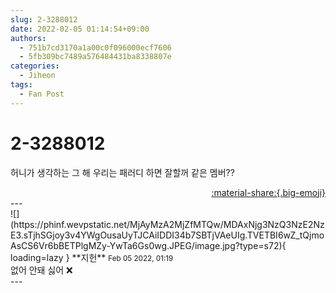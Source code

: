 ```yaml
---
slug: 2-3288012
date: 2022-02-05 01:14:54+09:00
authors:
  - 751b7cd3170a1a00c0f096000ecf7606
  - 5fb309bc7489a576484431ba8338807e
categories:
  - Jiheon
tags:
  - Fan Post
---
```


# 2-3288012

<div class="post-container" markdown="1">
<div class="content-container md-sidebar__scrollwrap" markdown="1">

허니가 생각하는 그 해 우리는 패러디 하면 잘할꺼 같은 멤버??

</div>
</div>

<div style="text-align: right;" markdown="1">
<a href="https://weverse.io/fromis9/fanpost/2-3288012" style="text-align: right;">:material-share:{.big-emoji}</a>
</div>
---

<div class="comments-container md-sidebar__scrollwrap" markdown="1">
<div class="comment" markdown="1">
<div class='id-container' markdown="1">
![](https://phinf.wevpstatic.net/MjAyMzA2MjZfMTQw/MDAxNjg3NzQ3NzE2NzE3.sTjhSGjoy3v4YWgOusaUyTJCAiIDDI34b7SBTjVAeUIg.TVETBI6wZ_tQjmoAsCS6Vr6bBETPlgMZy-YwTa6Gs0wg.JPEG/image.jpg?type=s72){ loading=lazy }
**<span class="artist">지헌</span>** <small>Feb 05 2022, 01:19</small><br>
</div>
<div class='comment-body' markdown="1">
없어 안돼 싫어 ❌
</div>
</div>
</div>
---
